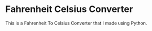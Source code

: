 # Fahrenheit Celsius Converter
 This is a Fahrenheit To Celsius Converter that I made using Python.
